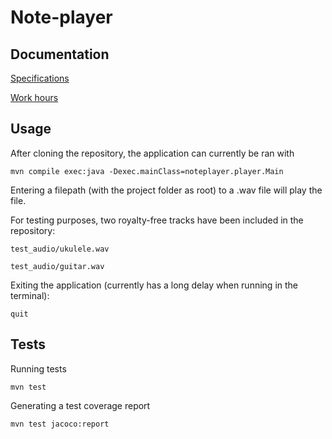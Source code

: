 # Note-player



## Documentation

[Specifications](https://github.com/Teo44/ot-harjoitustyo/blob/master/documentation/specifications.md)

[Work hours](https://github.com/Teo44/ot-harjoitustyo/blob/master/documentation/work_hours.md)

## Usage

After cloning the repository, the application can currently be ran with 

```
mvn compile exec:java -Dexec.mainClass=noteplayer.player.Main
```

Entering a filepath (with the project folder as root) to a .wav file will play the file.

For testing purposes, two royalty-free tracks have been included in the repository:

```
test_audio/ukulele.wav

test_audio/guitar.wav
```

Exiting the application (currently has a long delay when running in the terminal):

```
quit
```

## Tests

Running tests

```
mvn test
```

Generating a test coverage report

```
mvn test jacoco:report
